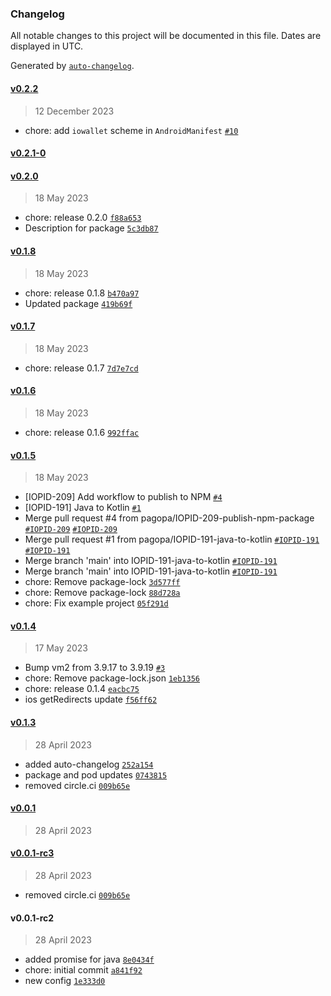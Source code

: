 ### Changelog

All notable changes to this project will be documented in this file. Dates are displayed in UTC.

Generated by [`auto-changelog`](https://github.com/CookPete/auto-changelog).

#### [v0.2.2](http://github.com/pagopa/io-react-native-login-utils/compare/v0.2.1-0...v0.2.2)

> 12 December 2023

- chore: add `iowallet` scheme in `AndroidManifest` [`#10`](https://github.com/pagopa/io-react-native-login-utils/pull/10)

#### [v0.2.1-0](http://github.com/pagopa/io-react-native-login-utils/compare/v0.2.0...v0.2.1-0)

#### [v0.2.0](http://github.com/pagopa/io-react-native-login-utils/compare/v0.1.8...v0.2.0)

> 18 May 2023

- chore: release 0.2.0 [`f88a653`](http://github.com/pagopa/io-react-native-login-utils/commit/f88a6532016adb8c8f849a7ff2aeebb73589cfe9)
- Description for package [`5c3db87`](http://github.com/pagopa/io-react-native-login-utils/commit/5c3db876da200b872991c2251a24015fa65e2426)

#### [v0.1.8](http://github.com/pagopa/io-react-native-login-utils/compare/v0.1.7...v0.1.8)

> 18 May 2023

- chore: release 0.1.8 [`b470a97`](http://github.com/pagopa/io-react-native-login-utils/commit/b470a97630c7c6572148fe0517b874afe6bee2b1)
- Updated package [`419b69f`](http://github.com/pagopa/io-react-native-login-utils/commit/419b69f2eeaa2b0cf61d036269deba4a7ee6e2f0)

#### [v0.1.7](http://github.com/pagopa/io-react-native-login-utils/compare/v0.1.6...v0.1.7)

> 18 May 2023

- chore: release 0.1.7 [`7d7e7cd`](http://github.com/pagopa/io-react-native-login-utils/commit/7d7e7cdedb5a9c3cf20f899cf17d6b30c6edc94f)

#### [v0.1.6](http://github.com/pagopa/io-react-native-login-utils/compare/v0.1.5...v0.1.6)

> 18 May 2023

- chore: release 0.1.6 [`992ffac`](http://github.com/pagopa/io-react-native-login-utils/commit/992ffac9555cc8ccb2ec95bd927bec84faed860a)

#### [v0.1.5](http://github.com/pagopa/io-react-native-login-utils/compare/v0.1.4...v0.1.5)

> 18 May 2023

- [IOPID-209] Add workflow to publish to NPM [`#4`](http://github.com/pagopa/io-react-native-login-utils/pull/4)
- [IOPID-191] Java to Kotlin [`#1`](http://github.com/pagopa/io-react-native-login-utils/pull/1)
- Merge pull request #4 from pagopa/IOPID-209-publish-npm-package [`#IOPID-209`](https://pagopa.atlassian.net/browse/IOPID-209) [`#IOPID-209`](https://pagopa.atlassian.net/browse/IOPID-209)
- Merge pull request #1 from pagopa/IOPID-191-java-to-kotlin [`#IOPID-191`](https://pagopa.atlassian.net/browse/IOPID-191) [`#IOPID-191`](https://pagopa.atlassian.net/browse/IOPID-191)
- Merge branch 'main' into IOPID-191-java-to-kotlin [`#IOPID-191`](https://pagopa.atlassian.net/browse/IOPID-191)
- Merge branch 'main' into IOPID-191-java-to-kotlin [`#IOPID-191`](https://pagopa.atlassian.net/browse/IOPID-191)
- chore: Remove package-lock [`3d577ff`](http://github.com/pagopa/io-react-native-login-utils/commit/3d577ff78cbd88e0446b3b2ffc9a93e77a4d501c)
- chore: Remove package-lock [`88d728a`](http://github.com/pagopa/io-react-native-login-utils/commit/88d728ac3345a0a5a8e8f152bcba8705485add08)
- chore: Fix example project [`05f291d`](http://github.com/pagopa/io-react-native-login-utils/commit/05f291d1d9e84720905b1cb9633dc27771170b94)

#### [v0.1.4](http://github.com/pagopa/io-react-native-login-utils/compare/v0.1.3...v0.1.4)

> 17 May 2023

- Bump vm2 from 3.9.17 to 3.9.19 [`#3`](http://github.com/pagopa/io-react-native-login-utils/pull/3)
- chore: Remove package-lock.json [`1eb1356`](http://github.com/pagopa/io-react-native-login-utils/commit/1eb135640d481a554c7c660e5679c24db9aa6096)
- chore: release 0.1.4 [`eacbc75`](http://github.com/pagopa/io-react-native-login-utils/commit/eacbc7596276b4d1769775cee06946e9cb9f6015)
- ios getRedirects update [`f56ff62`](http://github.com/pagopa/io-react-native-login-utils/commit/f56ff62bcccfc1890dcac79c2fa788e2da4b2151)

#### [v0.1.3](http://github.com/pagopa/io-react-native-login-utils/compare/v0.0.1...v0.1.3)

> 28 April 2023

- added auto-changelog [`252a154`](http://github.com/pagopa/io-react-native-login-utils/commit/252a1540aaf066a9cb10c057779e8b2b24383e25)
- package and pod updates [`0743815`](http://github.com/pagopa/io-react-native-login-utils/commit/0743815486562994f15acebdf99ee56b03d3452a)
- removed circle.ci [`009b65e`](http://github.com/pagopa/io-react-native-login-utils/commit/009b65eb127e8c9053f23f9ad6a46ec85035aa27)

#### [v0.0.1](http://github.com/pagopa/io-react-native-login-utils/compare/v0.0.1-rc3...v0.0.1)

> 28 April 2023

#### [v0.0.1-rc3](http://github.com/pagopa/io-react-native-login-utils/compare/v0.0.1-rc2...v0.0.1-rc3)

> 28 April 2023

- removed circle.ci [`009b65e`](http://github.com/pagopa/io-react-native-login-utils/commit/009b65eb127e8c9053f23f9ad6a46ec85035aa27)

#### v0.0.1-rc2

> 28 April 2023

- added promise for java [`8e0434f`](http://github.com/pagopa/io-react-native-login-utils/commit/8e0434f043ad9dccf95e63a3e5b27d7dbe279498)
- chore: initial commit [`a841f92`](http://github.com/pagopa/io-react-native-login-utils/commit/a841f923bb24c52c1c55811e993f01891dfcf3dd)
- new config [`1e333d0`](http://github.com/pagopa/io-react-native-login-utils/commit/1e333d081e3dd2c14a04fbf433af1124421d5536)
